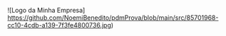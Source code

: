 ![Logo da Minha Empresa] https://github.com/NoemiBenedito/pdmProva/blob/main/src/85701968-cc10-4cdb-a139-7f3fe4800736.jpg)
